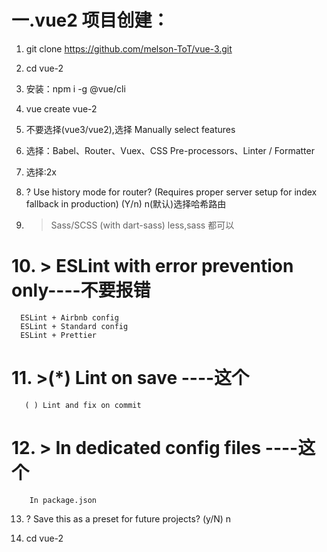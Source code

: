 
# 一.vue2 项目创建：
1. git clone https://github.com/melson-ToT/vue-3.git

2. cd vue-2

3. 安装：npm i -g @vue/cli

4. vue create vue-2

5. 不要选择(vue3/vue2),选择 Manually select features

6. 选择：Babel、Router、Vuex、CSS Pre-processors、Linter / Formatter

7. 选择:2x

8. ? Use history mode for router? (Requires proper server setup for index fallback in production) (Y/n) n(默认)选择哈希路由

9. > Sass/SCSS (with dart-sass) less,sass 都可以

# 10. > ESLint with error prevention only----不要报错
      ESLint + Airbnb config
      ESLint + Standard config
      ESLint + Prettier

# 11. >(*) Lint on save  ----这个
       ( ) Lint and fix on commit

# 12. > In dedicated config files  ----这个
        In package.json

13. ? Save this as a preset for future projects? (y/N) n

14. cd vue-2

